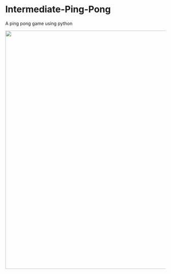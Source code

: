 # Intermediate-Ping-Pong


A ping pong game using python 
<p align = "center">
<img src ="https://i.postimg.cc/bNsZRBzg/ping-pong.jpg" width="750px">
  </p> 
     
